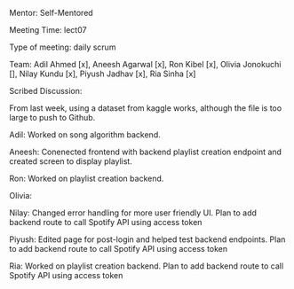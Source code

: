 Mentor: Self-Mentored

Meeting Time: lect07

Type of meeting: daily scrum

Team: Adil Ahmed [x], Aneesh Agarwal [x], Ron Kibel [x], Olivia Jonokuchi [], Nilay Kundu [x], Piyush Jadhav [x], Ria Sinha [x]

Scribed Discussion:

From last week, using a dataset from kaggle works, although the file is too large to push to Github.

Adil: Worked on song algorithm backend.  

Aneesh: Conenected frontend with backend playlist creation endpoint and created screen to display playlist.

Ron: Worked on playlist creation backend.

Olivia: 

Nilay: Changed error handling for more user friendly UI. Plan to add backend route to call Spotify API using access token 

Piyush: Edited page for post-login and helped test backend endpoints. Plan to add backend route to call Spotify API using access token

Ria: Worked on playlist creation backend. Plan to add backend route to call Spotify API using access token
